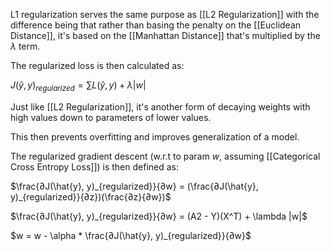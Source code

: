 L1 regularization serves the same purpose as [[L2 Regularization]] with the difference being that rather than basing the penalty on the [[Euclidean Distance]], it's based on the [[Manhattan Distance]] that's multiplied by the $\lambda$ term.

The regularized loss is then calculated as:

$J(\hat{y}, y)_{regularized} = \sum L(\hat{y}, y) + \lambda|w|$

Just like [[L2 Regularization]], it's another form of decaying weights with high values down to parameters of lower values. 

This then prevents overfitting and improves generalization of a model.

The regularized gradient descent (w.r.t to param $w$, assuming [[Categorical Cross Entropy Loss]]) is then defined as:

$\frac{∂J(\hat{y}, y)_{regularized}}{∂w} = (\frac{∂J(\hat{y}, y)_{regularized}}{∂z})(\frac{∂z}{∂w})$

$\frac{∂J(\hat{y}, y)_{regularized}}{∂w} = (A2 - Y)(X^T) + \lambda |w|$

$w = w - \alpha * \frac{∂J(\hat{y}, y)_{regularized}}{∂w}$



